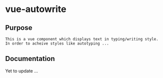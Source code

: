 # vue-autowrite

## Purpose
```
This is a vue component which displays text in typing/writing style. 
In order to acheive styles like autotyping ... 
```
## Documentation
Yet to update ...

